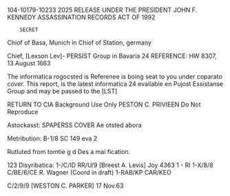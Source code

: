 104-10179-10233 2025 RELEASE UNDER THE PRESIDENT JOHN F. KENNEDY ASSASSINATION RECORDS ACT OF 1992

		SECRET

Chiof of Basa, Munich in
Chiof of Station, germany

Chief,
[Lexson Lev]- PERSIST Group in Bavaria
24
REFERENCE:  HW 8307, 13 August 1663

The informatica rogocsted is Referenee is boing seat to you
under coparato cover.  This report, is the latest informatica
24
evailable en Pujost Essistanse Group and may be passed to the [LST]

RETURN TO CIA
Background Use Only	PESTON C. PRIVIEEN
Do Not Reproduce

Astockasst: SPAPERSS COVER
Ae otsted abora

Metribution:
B-1/8 SC
149 eva 2

Rutluted from tomtie
g d
Des a mai fication.

123 Disyribatica:
1-/C/ID	RR/U/9 [Breest A. Levis] Joy  4363
1 - RI
1-X/8/8 C/BE/6/CE R. Wagner (Coord in draft)
1-RAB/KP	CAR/KEO

C/2/9/9 [WESTON C. PARKER] 17 Nov.63
